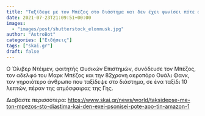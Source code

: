 ```yaml
---
title: "Ταξίδεψε με τον Μπέζος στο διάστημα και δεν έχει ψωνίσει πότε από την Amazon!"
date: 2021-07-23T21:09:51+00:00
images:
  - "images/post/shutterstock_elonmusk.jpg"
author: "AstroBot"
categories: ["Ειδήσεις"]
tags: ["skai.gr"]
draft: false
---
```


Ο Όλιβερ Ντέιμεν, φοιτητής Φυσικών Επιστημών, συνόδευσε τον Μπέζος, τον αδελφό του Μαρκ Μπέζος και την 82χρονη αεροπόρο Ουάλι Φανκ, τον γηραιότερο άνθρωπο που ταξίδεψε στο διάστημα, σε ένα ταξίδι 10 λεπτών, πέραν της ατμόσφαιρας της Γης.

Διαβάστε περισσότερα: https://www.skai.gr/news/world/taksidepse-me-ton-mpezos-sto-diastima-kai-den-exei-psonisei-pote-apo-tin-amazon-1
